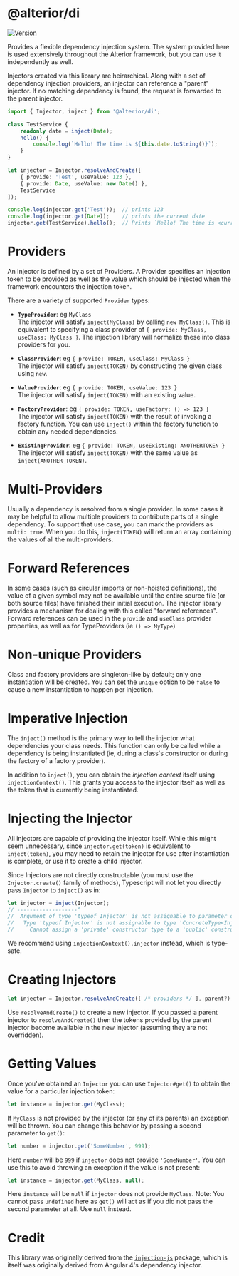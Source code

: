 # @alterior/di

[![Version](https://img.shields.io/npm/v/@alterior/di.svg)](https://www.npmjs.com/package/@alterior/di)

Provides a flexible dependency injection system. The system provided here is used extensively throughout the 
Alterior framework, but you can use it independently as well.

Injectors created via this library are heirarchical. Along with a set of dependency injection providers, an injector 
can reference a "parent" injector. If no matching dependency is found, the request is forwarded to the parent injector.

```typescript
import { Injector, inject } from '@alterior/di';

class TestService {
    readonly date = inject(Date);
    hello() {
        console.log(`Hello! The time is ${this.date.toString()}`);
    }
}

let injector = Injector.resolveAndCreate([
    { provide: 'Test', useValue: 123 },
    { provide: Date, useValue: new Date() },
    TestService
]);

console.log(injector.get('Test'));  // prints 123
console.log(injector.get(Date));    // prints the current date
injector.get(TestService).hello();  // Prints `Hello! The time is <current date>`

```

# Providers

An Injector is defined by a set of Providers. A Provider specifies an
injection token to be provided as well as the value which should be 
injected when the framework encounters the injection token. 

There are a variety of supported `Provider` types:
- **`TypeProvider`**: eg `MyClass`  
  The injector will satisfy `inject(MyClass)` by calling `new MyClass()`. This is equivalent to 
  specifying a class provider of `{ provide: MyClass, useClass: MyClass }`. The injection library will normalize these into class providers for you.

- **`ClassProvider`**: eg `{ provide: TOKEN, useClass: MyClass }`  
  The injector will satisfy `inject(TOKEN)` by constructing the given class using `new`.  

- **`ValueProvider`**: eg `{ provide: TOKEN, useValue: 123 }`  
  The injector will satisfy `inject(TOKEN)` with an existing value.

- **`FactoryProvider`**: eg `{ provide: TOKEN, useFactory: () => 123 }`  
  The injector will satisfy `inject(TOKEN)` with the result of invoking a factory function. You can 
  use `inject()` within the factory function to obtain any needed dependencies.

- **`ExistingProvider`**: eg `{ provide: TOKEN, useExisting: ANOTHERTOKEN }`  
  The injector will satisfy `inject(TOKEN)` with the same value as `inject(ANOTHER_TOKEN)`.

# Multi-Providers

Usually a dependency is resolved from a single provider. In some cases it may be helpful to allow multiple providers 
to contribute parts of a single dependency. To support that use case, you can mark the providers as `multi: true`. When
you do this, `inject(TOKEN)` will return an array containing the values of all the multi-providers.

# Forward References

In some cases (such as circular imports or non-hoisted definitions), the value of a given symbol may not be available 
until the entire source file (or both source files) have finished their initial execution. The injector library provides
a mechanism for dealing with this called "forward references". Forward references can be used in the `provide` and 
`useClass` provider properties, as well as for TypeProviders (ie `() => MyType`)

# Non-unique Providers

Class and factory providers are singleton-like by default; only one instantiation will be created. You can set the 
`unique` option to be `false` to cause a new instantiation to happen per injection. 

# Imperative Injection

The `inject()` method is the primary way to tell the injector what dependencies your class needs. This function can 
only be called while a dependency is being instantiated (ie, during a class's constructor or during the factory of a 
factory provider).

In addition to `inject()`, you can obtain the _injection context_ itself using `injectionContext()`. This grants you 
access to the injector itself as well as the token that is currently being instantiated.

# Injecting the Injector

All injectors are capable of providing the injector itself. While this might seem unnecessary, since 
`injector.get(token)` is equivalent to `inject(token)`, you may need to retain the injector for use after instantiation
is complete, or use it to create a child injector. 

Since Injectors are not directly constructable (you must use the `Injector.create()` family of methods), Typescript 
will not let you directly pass `Injector` to `inject()` as in:

```typescript
let injector = inject(Injector);
// -------------------^
//  Argument of type 'typeof Injector' is not assignable to parameter of type 'Type<Injector> | InjectionToken<Injector>'.
//   Type 'typeof Injector' is not assignable to type 'ConcreteType<Injector>'.
//     Cannot assign a 'private' constructor type to a 'public' constructor type.ts(2345)
```

We recommend using `injectionContext().injector` instead, which is type-safe.

# Creating Injectors

```typescript
let injector = Injector.resolveAndCreate([ /* providers */ ], parent?);
```

Use `resolveAndCreate()` to create a new injector. If you passed a parent 
injector to `resolveAndCreate()` then the tokens provided by the parent 
injector become available in the new injector (assuming they are not 
overridden).

# Getting Values

Once you've obtained an `Injector` you can use `Injector#get()` to obtain the value for a particular injection token:

```typescript
let instance = injector.get(MyClass);
```

If `MyClass` is not provided by the injector (or any of its parents)
an exception will be thrown. You can change this behavior by passing 
a second parameter to `get()`:

```typescript
let number = injector.get('SomeNumber', 999);
```

Here `number` will be `999` if `injector` does not provide `'SomeNumber'`.
You can use this to avoid throwing an exception if the value is not present:

```typescript
let instance = injector.get(MyClass, null);
```

Here `instance` will be `null` if `injector` does not provide `MyClass`. 
Note: You cannot pass `undefined` here as `get()` will act as if you 
did not pass the second parameter at all. Use `null` instead.

# Credit

This library was originally derived from the [`injection-js`](https://www.npmjs.com/package/injection-js) package, which is itself was originally derived from Angular 4's dependency injector.